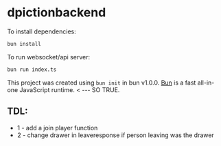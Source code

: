 # dpictionbackend

To install dependencies:

```bash
bun install
```

To run websocket/api server:

```bash
bun run index.ts
```

This project was created using `bun init` in bun v1.0.0. [Bun](https://bun.sh) is a fast all-in-one JavaScript runtime. < --- SO TRUE.

## TDL:
- 1 - add a join player function
- 2 - change drawer in leaveresponse if person leaving was the drawer